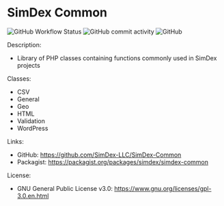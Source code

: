 # SimDex Common

![GitHub Workflow Status](https://img.shields.io/github/workflow/status/SimDex-LLC/SimDex-Common/php)
![GitHub commit activity](https://img.shields.io/github/commit-activity/m/SimDex-LLC/SimDex-Common)
![GitHub](https://img.shields.io/github/license/SimDex-LLC/SimDex-Common)

Description:
- Library of PHP classes containing functions commonly used in SimDex projects

Classes:
- CSV
- General
- Geo
- HTML
- Validation
- WordPress

Links:
- GitHub: https://github.com/SimDex-LLC/SimDex-Common
- Packagist: https://packagist.org/packages/simdex/simdex-common

License:
- GNU General Public License v3.0: https://www.gnu.org/licenses/gpl-3.0.en.html
